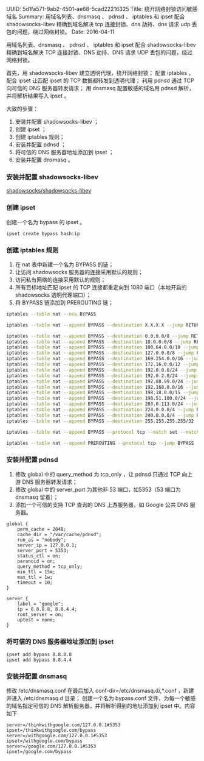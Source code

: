 UUID: 5d1fa571-9ab2-4501-ae68-5cad22216325
Title: 绕开网络封锁访问敏感域名
Summary: 用域名列表、dnsmasq 、 pdnsd 、 iptables 和 ipset 配合 shadowsocks-libev 精确到域名解决 tcp 连接封锁、dns 劫持、dns 请求 udp 丢包的问题，绕过网络封锁。
Date: 2016-04-11

用域名列表、dnsmasq 、 pdnsd 、 iptables 和 ipset 配合 shadowsocks-libev 精确到域名解决 TCP 连接封锁、DNS 劫持、DNS 请求 UDP 丢包的问题，绕过网络封锁。

首先，用 shadowsocks-libev 建立透明代理，绕开网络封锁；
配置 iptables ，配合 ipset 让匹配 ipset 的 TCP 数据都转发到透明代理；
利用 pdnsd 通过 TCP 向可信的 DNS 服务器转发请求；
用 dnsmasq 配置敏感的域名用 pdnsd 解析，并将解析结果写入 ipset 。

大致的步骤：

1. 安装并配置 shadowsocks-libev ；
2. 创建 ipset ；
3. 创建 iptables 规则；
4. 安装并配置 pdnsd ；
5. 将可信的 DNS 服务器地址添加到 ipset ；
5. 安装并配置 dnsmasq 。


### 安装并配置 shadowsocks-libev ###
[shadowsocks/shadowsocks-libev](https://github.com/shadowsocks/shadowsocks-libev)

### 创建 ipset ###
创建一个名为 bypass 的 ipset 。

```shell
ipset create bypass hash:ip
```

### 创建 iptables 规则 ###
1. 在 nat 表中新建一个名为 BYPASS 的链；
2. 让访问 shadowsocks 服务器的连接采用默认的规则；
3. 访问私有网络的连接采用默认的规则；
4. 所有目标地址匹配 ipset 的 TCP 连接都重定向到 1080 端口（本地开启的 shadowsocks 透明代理端口）；
5. 将 BYPASS 链添加到 PREROUTING 链；

```bash
iptables --table nat --new BYPASS

iptables --table nat --append BYPASS --destination X.X.X.X --jump RETURN

iptables --table nat --append BYPASS --destination 0.0.0.0/8 --jump RETURN
iptables --table nat --append BYPASS --destination 10.0.0.0/8 --jump RETURN
iptables --table nat --append BYPASS --destination 100.64.0.0/10 --jump RETURN
iptables --table nat --append BYPASS --destination 127.0.0.0/8 --jump RETURN
iptables --table nat --append BYPASS --destination 169.254.0.0/16 --jump RETURN
iptables --table nat --append BYPASS --destination 172.16.0.0/12 --jump RETURN
iptables --table nat --append BYPASS --destination 192.0.0.0/24 --jump RETURN
iptables --table nat --append BYPASS --destination 192.0.2.0/24 --jump RETURN
iptables --table nat --append BYPASS --destination 192.88.99.0/24 --jump RETURN
iptables --table nat --append BYPASS --destination 192.168.0.0/16 --jump RETURN
iptables --table nat --append BYPASS --destination 198.18.0.0/15 --jump RETURN
iptables --table nat --append BYPASS --destination 198.51.100.0/24 --jump RETURN
iptables --table nat --append BYPASS --destination 203.0.113.0/24 --jump RETURN
iptables --table nat --append BYPASS --destination 224.0.0.0/4 --jump RETURN
iptables --table nat --append BYPASS --destination 240.0.0.0/4 --jump RETURN
iptables --table nat --append BYPASS --destination 255.255.255.255/32 --jump RETURN

iptables --table nat --append BYPASS --protocol tcp --match set --match-set bypass dst --jump REDIRECT --to-ports 1080

iptables --table nat --append PREROUTING --protocol tcp --jump BYPASS
```

### 安装并配置 pdnsd ###
1. 修改 global 中的 query_method 为 tcp_only ，让 pdnsd 只通过 TCP 向上游 DNS 服务器转发请求；
2. 修改 global 中的 server_port 为其他非 53 端口，如5353（53 端口为 dnsmasq 留着）；
3. 添加一个可信的支持 TCP 查询的 DNS 上游服务器，如 Google 公共 DNS 服务器。

```text
global {
	perm_cache = 2048;
	cache_dir = "/var/cache/pdnsd";
	run_as = "nobody";
	server_ip = 127.0.0.1;
	server_port = 5353;
	status_ctl = on;
	paranoid = on;
	query_method = tcp_only;
	min_ttl = 15m;
	max_ttl = 1w;
	timeout = 10;
}

server {
	label = "google";
	ip = 8.8.8.8, 8.8.4.4;
	root_server = on;
	uptest = none;
}
```

### 将可信的 DNS 服务器地址添加到 ipset ###

```shell
ipset add bypass 8.8.8.8
ipset add bypass 8.8.4.4
```

### 安装并配置 dnsmasq ###
修改 /etc/dnsmasq.conf 在最后加入 conf-dir=/etc/dnsmasq.d/,*.conf ，新建并进入 /etc/dnsmasq.d 目录；
创建一个名为 bypass.conf  文件，为每一个敏感的域名指定可信的 DNS 解析服务器，并将解析得到的地址添加到 ipset 中。内容如下

```text
server=/thinkwithgoogle.com/127.0.0.1#5353
ipset=/thinkwithgoogle.com/bypass
server=/withgoogle.com/127.0.0.1#5353
ipset=/withgoogle.com/bypass
server=/google.com/127.0.0.1#5353
ipset=/google.com/bypass
```
